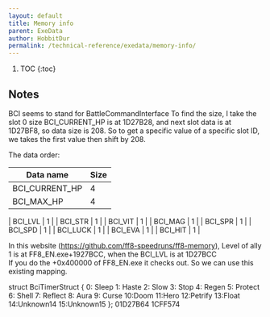 ```yaml
---
layout: default
title: Memory info
parent: ExeData
author: HobbitDur
permalink: /technical-reference/exedata/memory-info/
---
```


1. TOC
{:toc}

## Notes

BCI seems to stand for BattleCommandInterface
To find the size, I take the slot 0 size
BCI_CURRENT_HP is at 1D27B28, and next slot data is at 1D27BF8, so data size is 208.
So to get a specific value of a specific slot ID, we takes the first value then shift by 208.

The data order:

| Data name      | Size |
|----------------|------|
| BCI_CURRENT_HP | 4    |
| BCI_MAX_HP     | 4    |

| BCI_LVL     | 1    |
| BCI_STR     | 1    |
| BCI_VIT     | 1    |
| BCI_MAG     | 1    |
| BCI_SPR     | 1    |
| BCI_SPD     | 1    |
| BCI_LUCK     | 1    |
| BCI_EVA     | 1    |
| BCI_HIT     | 1    |

In this website (https://github.com/ff8-speedruns/ff8-memory), Level of ally 1 is at FF8_EN.exe+1927BCC, when the BCI_LVL is at 1D27BCC  
If you do the +0x400000 of FF8_EN.exe it checks out. So we can use this existing mapping.


struct BciTimerStruct
{
  0: Sleep
  1: Haste
  2: Slow
  3: Stop
  4: Regen
  5: Protect
  6: Shell
  7: Reflect
  8: Aura
  9: Curse
  10:Doom
  11:Hero
  12:Petrify
  13:Float
  14:Unknown14
  15:Unknown15
};
01D27B64
1CFF574


